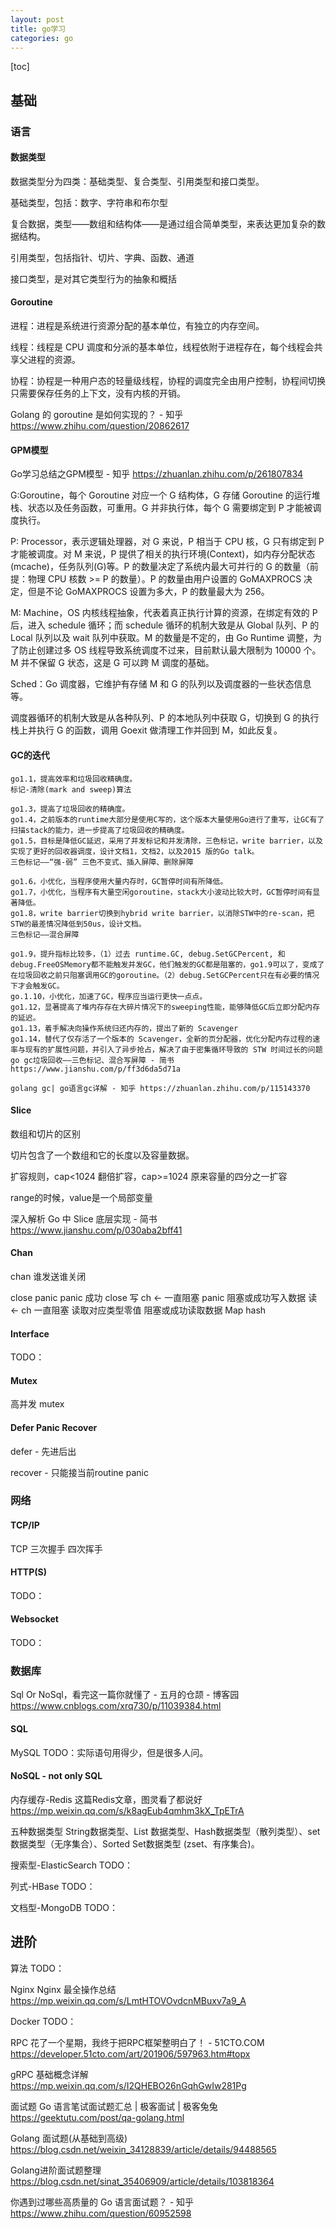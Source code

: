 ```yaml
---
layout: post
title: go学习
categories: go
---
```


[toc]

## 基础

### 语言

#### 数据类型
数据类型分为四类：基础类型、复合类型、引用类型和接口类型。

基础类型，包括：数字、字符串和布尔型

复合数据，类型——数组和结构体——是通过组合简单类型，来表达更加复杂的数据结构。

引用类型，包括指针、切片、字典、函数、通道

接口类型，是对其它类型行为的抽象和概括

#### Goroutine
进程：进程是系统进行资源分配的基本单位，有独立的内存空间。

线程：线程是 CPU 调度和分派的基本单位，线程依附于进程存在，每个线程会共享父进程的资源。

协程：协程是一种用户态的轻量级线程，协程的调度完全由用户控制，协程间切换只需要保存任务的上下文，没有内核的开销。

Golang 的 goroutine 是如何实现的？ - 知乎 https://www.zhihu.com/question/20862617

#### GPM模型
Go学习总结之GPM模型 - 知乎 https://zhuanlan.zhihu.com/p/261807834

G:Goroutine，每个 Goroutine 对应一个 G 结构体，G 存储 Goroutine 的运行堆栈、状态以及任务函数，可重用。G 并非执行体，每个 G 需要绑定到 P 才能被调度执行。

P: Processor，表示逻辑处理器，对 G 来说，P 相当于 CPU 核，G 只有绑定到 P 才能被调度。对 M 来说，P 提供了相关的执行环境(Context)，如内存分配状态(mcache)，任务队列(G)等。P 的数量决定了系统内最大可并行的 G 的数量（前提：物理 CPU 核数 >= P 的数量）。P 的数量由用户设置的 GoMAXPROCS 决定，但是不论 GoMAXPROCS 设置为多大，P 的数量最大为 256。

M: Machine，OS 内核线程抽象，代表着真正执行计算的资源，在绑定有效的 P 后，进入 schedule 循环；而 schedule 循环的机制大致是从 Global 队列、P 的 Local 队列以及 wait 队列中获取。M 的数量是不定的，由 Go Runtime 调整，为了防止创建过多 OS 线程导致系统调度不过来，目前默认最大限制为 10000 个。M 并不保留 G 状态，这是 G 可以跨 M 调度的基础。

Sched：Go 调度器，它维护有存储 M 和 G 的队列以及调度器的一些状态信息等。

调度器循环的机制大致是从各种队列、P 的本地队列中获取 G，切换到 G 的执行栈上并执行 G 的函数，调用 Goexit 做清理工作并回到 M，如此反复。

#### GC的迭代

    go1.1，提高效率和垃圾回收精确度。
    标记-清除(mark and sweep)算法

    go1.3，提高了垃圾回收的精确度。
    go1.4，之前版本的runtime大部分是使用C写的，这个版本大量使用Go进行了重写，让GC有了扫描stack的能力，进一步提高了垃圾回收的精确度。
    go1.5，目标是降低GC延迟，采用了并发标记和并发清除，三色标记，write barrier，以及实现了更好的回收器调度，设计文档1，文档2，以及2015 版的Go talk。
    三色标记——“强-弱” 三色不变式、插入屏障、删除屏障

    go1.6，小优化，当程序使用大量内存时，GC暂停时间有所降低。
    go1.7，小优化，当程序有大量空闲goroutine，stack大小波动比较大时，GC暂停时间有显著降低。
    go1.8，write barrier切换到hybrid write barrier，以消除STW中的re-scan，把STW的最差情况降低到50us，设计文档。
    三色标记——混合屏障

    go1.9，提升指标比较多，（1）过去 runtime.GC, debug.SetGCPercent, 和 debug.FreeOSMemory都不能触发并发GC，他们触发的GC都是阻塞的，go1.9可以了，变成了在垃圾回收之前只阻塞调用GC的goroutine。（2）debug.SetGCPercent只在有必要的情况下才会触发GC。
    go.1.10，小优化，加速了GC，程序应当运行更快一点点。
    go1.12，显著提高了堆内存存在大碎片情况下的sweeping性能，能够降低GC后立即分配内存的延迟。
    go1.13，着手解决向操作系统归还内存的，提出了新的 Scavenger
    go1.14，替代了仅存活了一个版本的 Scavenger，全新的页分配器，优化分配内存过程的速率与现有的扩展性问题，并引入了异步抢占，解决了由于密集循环导致的 STW 时间过长的问题
    go gc垃圾回收——三色标记、混合写屏障 - 简书 https://www.jianshu.com/p/ff3d6da5d71a

    golang gc| go语言gc详解 - 知乎 https://zhuanlan.zhihu.com/p/115143370

#### Slice
数组和切片的区别

切片包含了一个数组和它的长度以及容量数据。

扩容规则，cap<1024 翻倍扩容，cap>=1024 原来容量的四分之一扩容

range的时候，value是一个局部变量

深入解析 Go 中 Slice 底层实现 - 简书 https://www.jianshu.com/p/030aba2bff41

#### Chan
chan 谁发送谁关闭

close	panic	panic	成功 close
写 ch <-	一直阻塞	panic	阻塞或成功写入数据
读 <- ch	一直阻塞	读取对应类型零值	阻塞或成功读取数据
Map
hash

#### Interface
TODO：

#### Mutex
高并发 mutex

#### Defer Panic Recover
defer - 先进后出

recover - 只能接当前routine panic

### 网络
#### TCP/IP


TCP 三次握手 四次挥手

#### HTTP(S)
TODO：

#### Websocket
TODO：

### 数据库
Sql Or NoSql，看完这一篇你就懂了 - 五月的仓颉 - 博客园 https://www.cnblogs.com/xrq730/p/11039384.html

#### SQL
MySQL
TODO：实际语句用得少，但是很多人问。

#### NoSQL - not only SQL
内存缓存-Redis
这篇Redis文章，图灵看了都说好 https://mp.weixin.qq.com/s/k8agEub4qmhm3kX_TpETrA

五种数据类型
String数据类型、List 数据类型、Hash数据类型（散列类型）、set数据类型（无序集合）、Sorted Set数据类型 (zset、有序集合)。

搜索型-ElasticSearch
TODO：

列式-HBase
TODO：

文档型-MongoDB
TODO：

## 进阶
算法
TODO：

Nginx
Nginx 最全操作总结 https://mp.weixin.qq.com/s/LmtHTOVOvdcnMBuxv7a9_A

Docker
TODO：

RPC
花了一个星期，我终于把RPC框架整明白了！ - 51CTO.COM https://developer.51cto.com/art/201906/597963.htm#topx

gRPC 基础概念详解 https://mp.weixin.qq.com/s/I2QHEBO26nGqhGwIw281Pg



面试题
Go 语言笔试面试题汇总 | 极客面试 | 极客兔兔 https://geektutu.com/post/qa-golang.html

Golang 面试题(从基础到高级) https://blog.csdn.net/weixin_34128839/article/details/94488565

Golang进阶面试题整理 https://blog.csdn.net/sinat_35406909/article/details/103818364

你遇到过哪些高质量的 Go 语言面试题？ - 知乎 https://www.zhihu.com/question/60952598